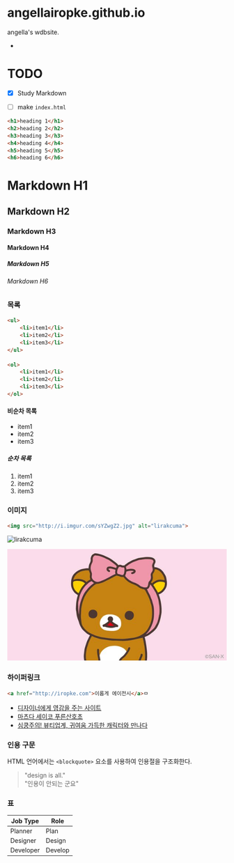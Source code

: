 # angellairopke.github.io
angella's wdbsite.

-

# TODO

- [x] Study Markdown
- [ ] make `index.html`


```html
<h1>heading 1</h1>
<h2>heading 2</h2>
<h3>heading 3</h3>
<h4>heading 4</h4>
<h5>heading 5</h5>
<h6>heading 6</h6>
```

# Markdown H1
## Markdown H2
### Markdown H3
#### Markdown H4
##### Markdown H5
###### Markdown H6

### 목록

```html
<ul>
	<li>item1</li>
	<li>item2</li>
	<li>item3</li>
</ul>

<ol>
	<li>item1</li>
	<li>item2</li>
	<li>item3</li>
</ol>
```

#### 비순차 목록

- item1
- item2
- item3


##### 순차 목록
1. item1
1. item2
1. item3


### 이미지
```html
<img src="http://i.imgur.com/sYZwgZ2.jpg" alt="lirakcuma">
```

<img src="http://i.imgur.com/sYZwgZ2.jpg" alt="lirakcuma" width="420" height="213.5">

![lirakcuma](assets/lirakcuma.jpg "lirakcuma")

### 하이퍼링크

```html
<a href="http://iropke.com">이롭게 에이전시</a>ㅁ
```

- [디자이너에게 영감을 주는 사이트](http://iropke.com/blog/archives/3994)
- [마츠다 세이코 푸른산호초](https://www.youtube.com/watch?v=kA9vtUyiTsU)
- [심쿵주의! 뷰티업계, 귀여움 가득한 캐릭터와 만나다](http://isplus.live.joins.com/news/article/article.asp?total_id=20231482&cloc=)


### 인용 구문

HTML 언어에서는 `<blockquote>` 요소를 사용하여 인용절을 구조화한다.

> "design is all."<br>
> "인용이 안되는 군요"


### 표

Job Type | Role
---|---
Planner | Plan
Designer | Design
Developer |Develop

